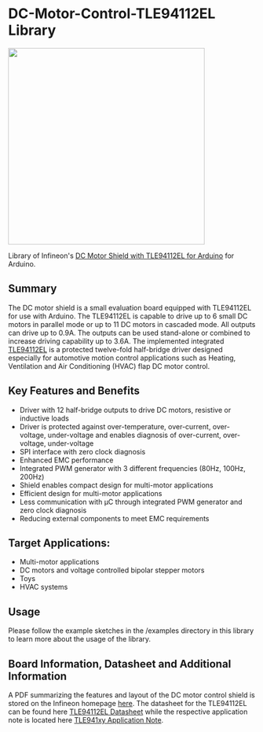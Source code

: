 # DC-Motor-Control-TLE94112EL Library 
<img src="https://github.com/Infineon/Assets/blob/master/Pictures/TLE94112EL_Shield.png" width="400">

Library of Infineon's [DC Motor Shield with TLE94112EL for Arduino](https://www.infineon.com/cms/en/product/productType.html?productType=5546d46259d9a4bf015a369885a95505) for Arduino.

## Summary
The DC motor shield is a small evaluation board equipped with TLE94112EL for use with Arduino. The TLE94112EL is capable to drive up to 6 small DC motors in parallel mode or up to 11 DC motors in cascaded mode. All outputs can drive up to 0.9A. The outputs can be used stand-alone or combined to increase driving capability up to 3.6A. The implemented integrated [TLE94112EL](https://www.infineon.com/cms/en/product/power/motor-control-and-gate-driver-ics/intelligent-motor-control-ics/multi-half-bridge-driver/TLE94112EL/productType.html?productType=5546d46254e133b4015538ca99e552a1) is a protected twelve-fold half-bridge driver designed especially for automotive motion control applications such as Heating, Ventilation and Air Conditioning (HVAC) flap DC motor control.

## Key Features and Benefits
* Driver with 12 half-bridge outputs to drive DC motors, resistive or inductive loads
* Driver is protected against over-temperature, over-current, over-voltage, under-voltage and enables diagnosis of over-current, over-voltage, under-voltage
* SPI interface with zero clock diagnosis
* Enhanced EMC performance
* Integrated PWM generator with 3 different frequencies (80Hz, 100Hz, 200Hz)
* Shield enables compact design for multi-motor applications
* Efficient design for multi-motor applications
* Less communication with µC through integrated PWM generator and zero clock diagnosis
* Reducing external components to meet EMC requirements

## Target Applications:
* Multi-motor applications
* DC motors and voltage controlled bipolar stepper motors
* Toys
* HVAC systems

## Usage
Please follow the example sketches in the /examples directory in this library to learn more about the usage of the library.

## Board Information, Datasheet and Additional Information
A PDF summarizing the features and layout of the DC motor control shield is stored on the Infineon homepage [here](https://www.infineon.com/dgdl/Infineon-DC_Motor_Control_Shield_with_TLE94112EL_UserManual-UM-v01_00-EN.pdf?fileId=5546d46259d9a4bf015a4755351304ac).
The datasheet for the TLE94112EL can be found here [TLE94112EL Datasheet](https://www.infineon.com/dgdl/Infineon-TLE94112EL-DS-v01_00-EN.pdf?fileId=5546d462576f347501579a2795837d3e) while the respective application note is located here [TLE941xy Application Note](https://www.infineon.com/dgdl/Infineon-TLE941xy-AN-v01_00-EN-AN-v01_00-EN-AN-v01_00-EN.pdf?fileId=5546d4625b62cd8a015bc8db26c831e3).

